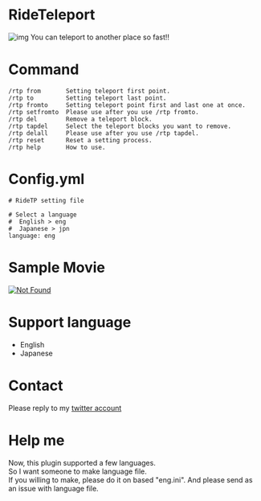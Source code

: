 # RideTeleport
![img](https://github.com/OtorisanVardo/RideTeleport/blob/master/utils/logo.png)
You can teleport to another place so fast!!
  
# Command
```
/rtp from       Setting teleport first point.
/rtp to         Setting teleport last point.
/rtp fromto     Setting teleport point first and last one at once.
/rtp setfromto  Please use after you use /rtp fromto.
/rtp del        Remove a teleport block.
/rtp tapdel     Select the teleport blocks you want to remove.
/rtp delall     Please use after you use /rtp tapdel.
/rtp reset      Reset a setting process.
/rtp help       How to use.
```
  
# Config.yml
```
# RideTP setting file

# Select a language
#  English > eng
#  Japanese > jpn
language: eng
```
  
# Sample Movie
[![Not Found](http://img.youtube.com/vi/MGXLX098M_c/0.jpg)](https://youtu.be/MGXLX098M_c)
  
# Support language
* English
* Japanese
 
# Contact
Please reply to my [twitter account](https://twitter.com/o10ri3_)
  
# Help me
Now, this plugin supported a few languages.  
So I want someone to make language file.  
If you willing to make, please do it on based "eng.ini".
And please send as an issue with language file.
